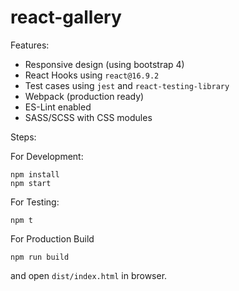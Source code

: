 # react-gallery

Features:
- Responsive design (using bootstrap 4)
- React Hooks using `react@16.9.2`
- Test cases using `jest` and `react-testing-library`
- Webpack (production ready)
- ES-Lint enabled
- SASS/SCSS with CSS modules


Steps:

For Development:

```
npm install
npm start
```

For Testing:

```
npm t
```

For Production Build

```
npm run build
```

and open `dist/index.html` in browser.

